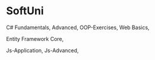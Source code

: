 # SoftUni

C# Fundamentals,
Advanced,
OOP-Exercises,
Web Basics,

Entity Framework Core,

Js-Application,
Js-Advanced,
